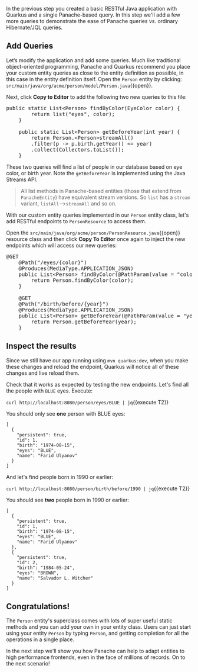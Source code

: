 In the previous step you created a basic RESTful Java application with Quarkus and a single Panache-based query. In this step we'll add a few more queries to demonstrate the ease of Panache queries vs. ordinary Hibernate/JQL queries.

## Add Queries

Let’s modify the application and add some queries. Much like traditional object-oriented programming, Panache and Quarkus recommend you place your custom entity queries as close to the entity definition as possible, in this case in the entity definition itself. Open the `Person` entity by clicking: `src/main/java/org/acme/person/model/Person.java`{{open}}.

Next, click **Copy to Editor** to add the following two new queries to this file:

<pre class="file" data-filename="./src/main/java/org/acme/person/model/Person.java" data-target="insert" data-marker="// TODO: Add more queries">
public static List&lt;Person&gt; findByColor(EyeColor color) {
        return list("eyes", color);
	}

	public static List&lt;Person&gt; getBeforeYear(int year) {
        return Person.&lt;Person&gt;streamAll()
        .filter(p -&gt; p.birth.getYear() &lt;= year)
        .collect(Collectors.toList());
	}
</pre>

These two queries will find a list of people in our database based on eye color, or birth year. Note the `getBeforeYear` is implemented using the Java Streams API.

> All list methods in Panache-based entities (those that extend from `PanacheEntity`) have equivalent stream versions. So `list` has a `stream` variant, `listAll`-->`streamAll` and so on.

With our custom entity queries implemented in our `Person` entity class, let's add RESTful endpoints to `PersonResource` to access them. 

Open the `src/main/java/org/acme/person/PersonResource.java`{{open}} resource class and then click **Copy To Editor** once again to inject the new endpoints which will access our new queries:

<pre class="file" data-filename="./src/main/java/org/acme/person/PersonResource.java" data-target="insert" data-marker="// TODO: add basic queries">
@GET
    @Path("/eyes/{color}")
    @Produces(MediaType.APPLICATION_JSON)
    public List&lt;Person&gt; findByColor(@PathParam(value = "color") EyeColor color) {
        return Person.findByColor(color);
    }

    @GET
    @Path("/birth/before/{year}")
    @Produces(MediaType.APPLICATION_JSON)
    public List&lt;Person&gt; getBeforeYear(@PathParam(value = "year") int year) {
        return Person.getBeforeYear(year);
    }
</pre>

## Inspect the results

Since we still have our app running using `mvn quarkus:dev`, when you make these changes and reload the endpoint, Quarkus will notice all of these changes and live reload them.

Check that it works as expected by testing the new endpoints. Let's find all the people with `BLUE` eyes. Execute:

`curl http://localhost:8080/person/eyes/BLUE | jq`{{execute T2}}

You should only see **one** person with BLUE eyes:

```console
[
  {
    "persistent": true,
    "id": 1,
    "birth": "1974-08-15",
    "eyes": "BLUE",
    "name": "Farid Ulyanov"
  }
]
```

And let's find people born in 1990 or earlier:

`curl http://localhost:8080/person/birth/before/1990 | jq`{{execute T2}}

You should see **two** people born in 1990 or earlier:

```console
[
  {
    "persistent": true,
    "id": 1,
    "birth": "1974-08-15",
    "eyes": "BLUE",
    "name": "Farid Ulyanov"
  },
  {
    "persistent": true,
    "id": 2,
    "birth": "1984-05-24",
    "eyes": "BROWN",
    "name": "Salvador L. Witcher"
  }
]
```

## Congratulations!

The `Person` entity's superclass comes with lots of super useful static methods and you can add your own in your entity class. Users can just start using your entity `Person` by typing `Person`, and getting completion for all the operations in a single place.

In the next step we'll show you how Panache can help to adapt entities to high performance frontends, even in the face of millions of records. On to the next scenario!
